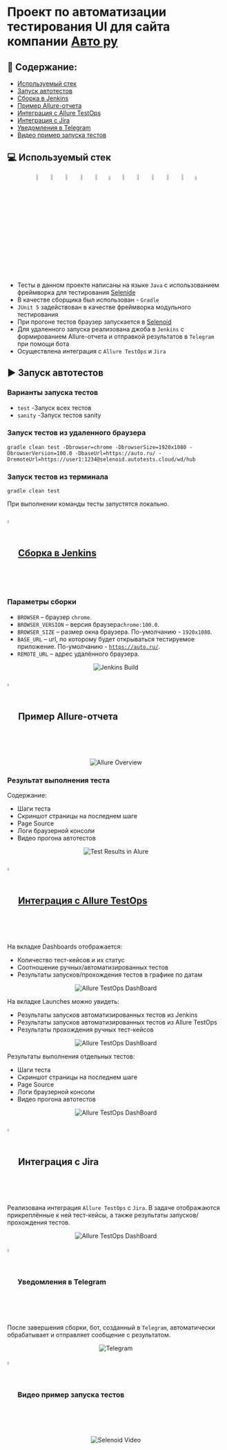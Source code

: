 # Проект по автоматизации тестирования UI для сайта компании [Авто ру](https://auto.ru/)

## :pushpin: Содержание:

- [Используемый стек](#computer-используемый-стек)
- [Запуск автотестов](#arrow_forward-запуск-автотестов)
- [Сборка в Jenkins](#-сборка-в-jenkins)
- [Пример Allure-отчета](#-пример-allure-отчета)
- [Интеграция с Allure TestOps](#-интеграция-с-allure-testOps)
- [Интеграция с Jira](#-интеграция-с-jira)
- [Уведомления в Telegram](#-уведомления-в-telegram)
- [Видео пример запуска тестов](#-видео-пример-запуска-тестов)
## :computer: Используемый стек

<p align="center">
<img width="6%" title="IntelliJ IDEA" src="media/logo/Intelij_IDEA.svg">
<img width="6%" title="Java" src="media/logo/Java.svg">
<img width="6%" title="Selenide" src="media/logo/Selenide.svg">
<img width="6%" title="Selenoid" src="media/logo/Selenoid.svg">
<img width="6%" title="Allure Report" src="media/logo/Allure_Report.svg">
<img width="5%" title="Allure TestOps" src="media/logo/AllureTestOps.svg">
<img width="6%" title="Gradle" src="media/logo/Gradle.svg">
<img width="6%" title="JUnit5" src="media/logo/JUnit5.svg">
<img width="6%" title="GitHub" src="media/logo/GitHub.svg">
<img width="6%" title="Jenkins" src="media/logo/Jenkins.svg">
<img width="6%" title="Telegram" src="media/logo/Telegram.svg">
<img width="5%" title="Jira" src="media/logo/Jira.svg">
</p>

- Тесты в данном проекте написаны на языке <code>Java</code> с использованием фреймворка для тестирования [Selenide](https://selenide.org/)
- В качестве сборщика был использован - <code>Gradle</code>
- <code>JUnit 5</code> задействован в качестве фреймворка модульного тестирования
- При прогоне тестов браузер запускается в [Selenoid](https://aerokube.com/selenoid/)
- Для удаленного запуска реализована джоба в <code>Jenkins</code> с формированием Allure-отчета и отправкой результатов в <code>Telegram</code> при помощи бота
- Осуществлена интеграция с <code>Allure TestOps</code> и <code>Jira</code>

## :arrow_forward: Запуск автотестов
### Варианты запуска тестов
- ```test``` -Запуск всех тестов
- ```sanity``` -Запуск тестов sanity
### Запуск тестов из удаленного браузера
```
gradle clean test -Dbrowser=chrome -DbrowserSize=1920x1080 -DbrowserVersion=100.0 -DbaseUrl=https://auto.ru/ -DremoteUrl=https://user1:1234@selenoid.autotests.cloud/wd/hub
```
### Запуск тестов из терминала
```
gradle clean test
```


При выполнении команды тесты запустятся локально.

## <img width="4%" style="vertical-align:middle" title="Jenkins" src="media/logo/Jenkins.svg"> [Сборка в Jenkins](https://jenkins.autotests.cloud/job/Students/job/C19-Aleksey_Astashkin-unit15/build?delay=0sec)


### Параметры сборки
* <code>BROWSER</code> – браузер <code>chrome</code>.
* <code>BROWSER_VERSION</code> – версия браузера<code>chrome:100.0</code>.
* <code>BROWSER_SIZE</code> – размер окна браузера. По-умолчанию - <code>1920x1080</code>.
* <code>BASE_URL</code> – url, по которому будет открываться тестируемое приложение. По-умолчанию - <code>https://auto.ru/</code>.
* <code>REMOTE_URL</code> – адрес удалённого браузера.

<p align="center">
<img title="Jenkins Build" src="media/screens/jenkins build.png">
</p>

## <img width="4%" style="vertical-align:middle" title="Allure Report" src="media/logo/Allure_Report.svg"> Пример Allure-отчета
<p align="center">
<img title="Allure Overview" src="media/screens/Allure Overview.png">
</p>

### Результат выполнения теста
Содержание:
* Шаги теста
* Скриншот страницы на последнем шаге
* Page Source
* Логи браузерной консоли
* Видео прогона автотестов

<p align="center">
<img title="Test Results in Alure" src="media/screens/AllureSuites.png">
</p>

## <img width="4%" style="vertical-align:middle" title="Allure TestOps" src="media/logo/AllureTestOps.svg"> [Интеграция с Allure TestOps](https://allure.autotests.cloud/project/3332/launches)
На вкладке Dashboards отображается:
- Количество тест-кейсов и их статус
- Соотношение ручных/автоматизированных тестов
- Результаты запусков/прохождения тестов в графике по датам
<p align="center">
<img title="Allure TestOps DashBoard" src="media/screens/DashboardsAllureTestOps.png">
</p>

На вкладке Launches можно увидеть:
- Результаты запусков автоматизированных тестов из Jenkins
- Результаты запусков автоматизированных тестов из Allure TestOps
- Результаты прохождения ручных тест-кейсов
<p align="center">
<img title="Allure TestOps DashBoard" src="media/screens/LaunchesTestOps.png">
</p>

Результаты выполнения отдельных тестов:
* Шаги теста
* Скриншот страницы на последнем шаге
* Page Source
* Логи браузерной консоли
* Видео прогона автотестов

<p align="center">
<img title="Allure TestOps DashBoard" src="media/screens/AllureTestCases.png">
</p>

## <img width="4%" style="vertical-align:middle" title="Jira" src="media/logo/Jira.svg"> Интеграция с Jira
Реализована интеграция <code>Allure TestOps</code> с <code>Jira</code>. В задаче отображаются прикреплённые к ней тест-кейсы, а также результаты запусков/прохождения тестов.
<p align="center">
<img title="Allure TestOps DashBoard" src="media/screens/Jira.png">
</p>

### <img width="4%" style="vertical-align:middle" title="Telegram" src="media/logo/Telegram.svg"> Уведомления в Telegram
После завершения сборки, бот, созданный в <code>Telegram</code>, автоматически обрабатывает и отправляет сообщение с результатом.
<p align="center">
<img title="Telegram" src="media/screens/Telegram.png">
</p>

### <img width="4%" style="vertical-align:middle" title="Selenoid" src="media/logo/Selenoid.svg"> Видео пример запуска тестов
<p align="center">
  <img title="Selenoid Video" src="media/screens/video.gif">
</p>
